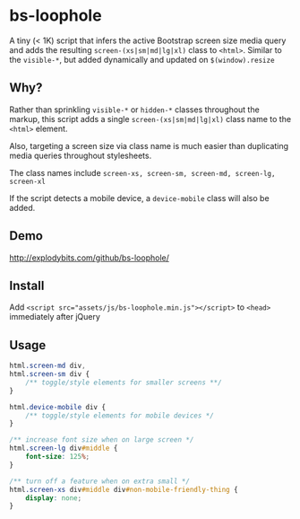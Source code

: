 # bs-loophole
A tiny (< 1K) script that infers the active Bootstrap screen size media query and adds the resulting `screen-(xs|sm|md|lg|xl)` class to `<html>`. Similar to the `visible-*`, but added dynamically and updated on `$(window).resize`

## Why?
Rather than sprinkling `visible-*` or `hidden-*` classes throughout the markup, this
script adds a single `screen-(xs|sm|md|lg|xl)` class name to the `<html>` element.

Also, targeting a screen size via class name is much easier than duplicating media queries
throughout stylesheets.

The class names include `screen-xs, screen-sm, screen-md, screen-lg, screen-xl`

If the script detects a mobile device, a `device-mobile` class will 
also be added.

## Demo
<a href="http://explodybits.com/github/bs-loophole/" target="_blank">http://explodybits.com/github/bs-loophole/</a>

## Install
Add `<script src="assets/js/bs-loophole.min.js"></script>` to `<head>` immediately after jQuery

## Usage
```css
html.screen-md div,
html.screen-sm div { 
    /** toggle/style elements for smaller screens **/ 
}

html.device-mobile div {
    /** toggle/style elements for mobile devices */
}

/** increase font size when on large screen */
html.screen-lg div#middle {
    font-size: 125%;
}

/** turn off a feature when on extra small */
html.screen-xs div#middle div#non-mobile-friendly-thing {
    display: none;
}

```

